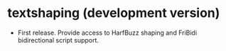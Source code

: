 # textshaping (development version)

* First release. Provide access to HarfBuzz shaping and FriBidi bidirectional 
  script support.
